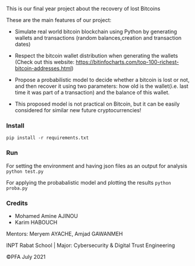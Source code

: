 This is our final year project about the recovery of lost Bitcoins

These are the main features of our project:

- Simulate real world bitcoin blockchain using Python by generating wallets and transactions (random balances,creation and transaction dates)

- Respect the bitcoin wallet distribution when generating the wallets (Check out this website: https://bitinfocharts.com/top-100-richest-bitcoin-addresses.html) 

- Propose a probabilistic model to decide whether a bitcoin is lost or not, and then recover it using two
parameters: how old is the wallet(i.e. last time it was part of a transaction) and the balance of this wallet.

- This proposed model is not practical on Bitcoin, but it can be easily considered for similar
new future cryptocurrencies!


### Install
`pip install -r requirements.txt`

### Run
For setting the environment and having json files as an output for analysis
`python test.py`

For applying the probabalistic model and plotting the results
`python proba.py`

### Credits
- Mohamed Amine AJINOU
- Karim HABOUCH

Mentors: Meryem AYACHE, Amjad GAWANMEH 

INPT Rabat School | Major: Cybersecurity & Digital Trust Engineering

©PFA July 2021
